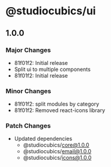 # @studiocubics/ui

## 1.0.0

### Major Changes

- 81f01f2: Initial release
- Split ui to multiple components
- 81f01f2: Initial release

### Minor Changes

- 81f01f2: split modules by category
- 81f01f2: Removed react-icons library

### Patch Changes

- Updated dependencies
  - @studiocubics/core@1.0.0
  - @studiocubics/email@1.0.0
  - @studiocubics/icons@1.0.0
